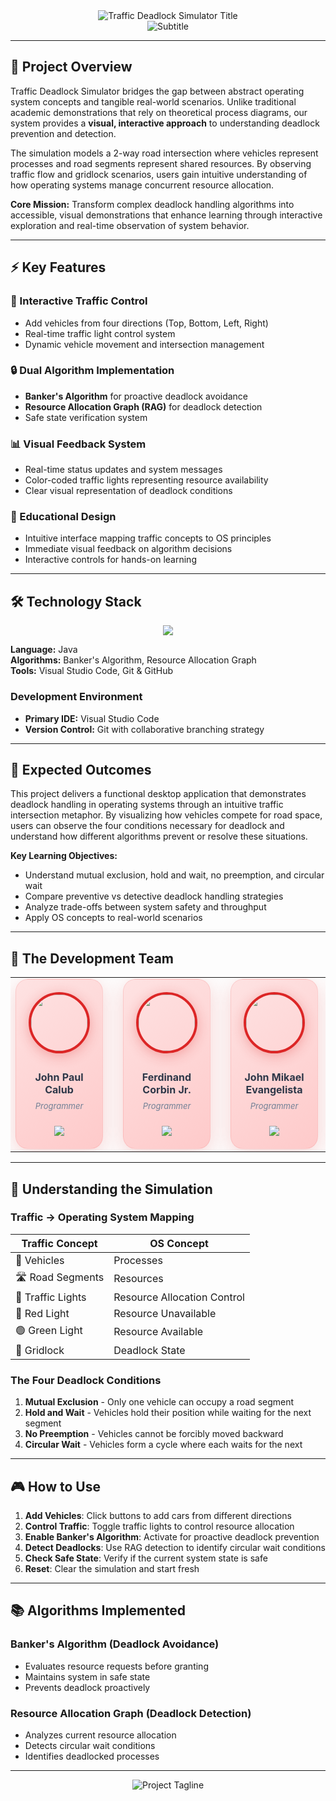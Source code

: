 <div align="center"> 
  <img src="https://readme-typing-svg.herokuapp.com?font=Fira+Code&weight=700&size=40&duration=1&pause=99999&color=DC2626&center=true&vCenter=true&width=800&lines=Traffic+Deadlock+Simulator" alt="Traffic Deadlock Simulator Title" />
</div>

<div align="center"> 
  <img src="https://readme-typing-svg.herokuapp.com?font=Inter&weight=400&size=20&duration=1&pause=99999&color=9FB1D6&center=true&vCenter=true&width=800&lines=Simulation+of+Deadlock+Handling+Algorithms" alt="Subtitle" />
</div>

--- 

## 🎯 Project Overview

Traffic Deadlock Simulator bridges the gap between abstract operating system concepts and tangible real-world scenarios. Unlike traditional academic demonstrations that rely on theoretical process diagrams, our system provides a **visual, interactive approach** to understanding deadlock prevention and detection.

The simulation models a 2-way road intersection where vehicles represent processes and road segments represent shared resources. By observing traffic flow and gridlock scenarios, users gain intuitive understanding of how operating systems manage concurrent resource allocation.

**Core Mission:** Transform complex deadlock handling algorithms into accessible, visual demonstrations that enhance learning through interactive exploration and real-time observation of system behavior.

---

## ⚡ Key Features

### 🚗 Interactive Traffic Control
- Add vehicles from four directions (Top, Bottom, Left, Right)
- Real-time traffic light control system
- Dynamic vehicle movement and intersection management

### 🔒 Dual Algorithm Implementation
- **Banker's Algorithm** for proactive deadlock avoidance
- **Resource Allocation Graph (RAG)** for deadlock detection
- Safe state verification system

### 📊 Visual Feedback System
- Real-time status updates and system messages
- Color-coded traffic lights representing resource availability
- Clear visual representation of deadlock conditions

### 🎨 Educational Design
- Intuitive interface mapping traffic concepts to OS principles
- Immediate visual feedback on algorithm decisions
- Interactive controls for hands-on learning

---

## 🛠️ Technology Stack

<div align="center">
  <img src="https://skillicons.dev/icons?i=java,github,vscode" />
</div>

**Language:** Java  
**Algorithms:** Banker's Algorithm, Resource Allocation Graph  
**Tools:** Visual Studio Code, Git & GitHub

### Development Environment
- **Primary IDE:** Visual Studio Code
- **Version Control:** Git with collaborative branching strategy

---

## 🎯 Expected Outcomes

This project delivers a functional desktop application that demonstrates deadlock handling in operating systems through an intuitive traffic intersection metaphor. By visualizing how vehicles compete for road space, users can observe the four conditions necessary for deadlock and understand how different algorithms prevent or resolve these situations.

**Key Learning Objectives:**
- Understand mutual exclusion, hold and wait, no preemption, and circular wait
- Compare preventive vs detective deadlock handling strategies
- Analyze trade-offs between system safety and throughput
- Apply OS concepts to real-world scenarios

---

## 🚀 The Development Team

<div align="center">

<table>
<tr>
<td align="center" width="160">
<div style="background: linear-gradient(145deg, #fee2e2, #fecaca); padding: 20px; border-radius: 20px; box-shadow: 0 8px 32px rgba(220, 38, 38, 0.2); border: 1px solid rgba(220, 38, 38, 0.1);">
<a href="https://github.com/chocu-u">
<img src="https://avatars.dicebear.com/api/avataaars/johnpaul.svg" width="90" style="border-radius: 50%; border: 4px solid #DC2626; box-shadow: 0 4px 20px rgba(220, 38, 38, 0.3); transition: transform 0.3s ease;"/>
</a>
<br/><br/>
<h3 style="margin: 8px 0; color: #2d3748; font-size: 16px;">John Paul Calub</h3>
<p style="margin: 4px 0; color: #718096; font-style: italic; font-size: 13px;">Programmer</p>
<br/>
<a href="https://github.com/chocu-u">
<img src="https://img.shields.io/badge/GitHub-DC2626?style=for-the-badge&logo=github&logoColor=white&labelColor=991b1b"/>
</a>
</div>
</td>
<td width="20"></td>
<td align="center" width="160">
<div style="background: linear-gradient(145deg, #fee2e2, #fecaca); padding: 20px; border-radius: 20px; box-shadow: 0 8px 32px rgba(220, 38, 38, 0.2); border: 1px solid rgba(220, 38, 38, 0.1);">
<a href="https://github.com/perdsssssss">
<img src="https://avatars.dicebear.com/api/avataaars/ferdinand.svg" width="90" style="border-radius: 50%; border: 4px solid #DC2626; box-shadow: 0 4px 20px rgba(220, 38, 38, 0.3); transition: transform 0.3s ease;"/>
</a>
<br/><br/>
<h3 style="margin: 8px 0; color: #2d3748; font-size: 16px;">Ferdinand Corbin Jr.</h3>
<p style="margin: 4px 0; color: #718096; font-style: italic; font-size: 13px;">Programmer</p>
<br/>
<a href="https://github.com/perdsssssss">
<img src="https://img.shields.io/badge/GitHub-DC2626?style=for-the-badge&logo=github&logoColor=white&labelColor=991b1b"/>
</a>
</div>
</td>
<td width="20"></td>
<td align="center" width="160">
<div style="background: linear-gradient(145deg, #fee2e2, #fecaca); padding: 20px; border-radius: 20px; box-shadow: 0 8px 32px rgba(220, 38, 38, 0.2); border: 1px solid rgba(220, 38, 38, 0.1);">
<a href="https://github.com/Kyojurouu">
<img src="https://avatars.dicebear.com/api/avataaars/johnmikael.svg" width="90" style="border-radius: 50%; border: 4px solid #DC2626; box-shadow: 0 4px 20px rgba(220, 38, 38, 0.3); transition: transform 0.3s ease;"/>
</a>
<br/><br/>
<h3 style="margin: 8px 0; color: #2d3748; font-size: 16px;">John Mikael Evangelista</h3>
<p style="margin: 4px 0; color: #718096; font-style: italic; font-size: 13px;">Programmer</p>
<br/>
<a href="https://github.com/Kyojurouu">
<img src="https://img.shields.io/badge/GitHub-DC2626?style=for-the-badge&logo=github&logoColor=white&labelColor=991b1b"/>
</a>
</div>
</td>
<td width="20"></td>
<td align="center" width="160">
<div style="background: linear-gradient(145deg, #fee2e2, #fecaca); padding: 20px; border-radius: 20px; box-shadow: 0 8px 32px rgba(220, 38, 38, 0.2); border: 1px solid rgba(220, 38, 38, 0.1);">
<a href="https://github.com/Hyakkki">
<img src="https://avatars.dicebear.com/api/avataaars/tristan.svg" width="90" style="border-radius: 50%; border: 4px solid #DC2626; box-shadow: 0 4px 20px rgba(220, 38, 38, 0.3); transition: transform 0.3s ease;"/>
</a>
<br/><br/>
<h3 style="margin: 8px 0; color: #2d3748; font-size: 16px;">Tristan Jay Sevilla</h3>
<p style="margin: 4px 0; color: #718096; font-style: italic; font-size: 13px;">Documenter</p>
<br/>
<a href="https://github.com/Hyakkki">
<img src="https://img.shields.io/badge/GitHub-DC2626?style=for-the-badge&logo=github&logoColor=white&labelColor=991b1b"/>
</a>
</div>
</td>
<td width="20"></td>
<td align="center" width="160">
<div style="background: linear-gradient(145deg, #fee2e2, #fecaca); padding: 20px; border-radius: 20px; box-shadow: 0 8px 32px rgba(220, 38, 38, 0.2); border: 1px solid rgba(220, 38, 38, 0.1);">
<a href="https://github.com/avicsl">
<img src="https://avatars.dicebear.com/api/avataaars/alvhin.svg" width="90" style="border-radius: 50%; border: 4px solid #DC2626; box-shadow: 0 4px 20px rgba(220, 38, 38, 0.3); transition: transform 0.3s ease;"/>
</a>
<br/><br/>
<h3 style="margin: 8px 0; color: #2d3748; font-size: 16px;">Alvhin Solo</h3>
<p style="margin: 4px 0; color: #718096; font-style: italic; font-size: 13px;">Documenter</p>
<br/>
<a href="https://github.com/avicsl">
<img src="https://img.shields.io/badge/GitHub-DC2626?style=for-the-badge&logo=github&logoColor=white&labelColor=991b1b"/>
</a>
</div>
</td>
</tr>
</table>

</div>

---

## 📖 Understanding the Simulation

### Traffic → Operating System Mapping

| Traffic Concept | OS Concept |
|----------------|------------|
| 🚗 Vehicles | Processes |
| 🛣️ Road Segments | Resources |
| 🚦 Traffic Lights | Resource Allocation Control |
| 🔴 Red Light | Resource Unavailable |
| 🟢 Green Light | Resource Available |
| 🚧 Gridlock | Deadlock State |

### The Four Deadlock Conditions

1. **Mutual Exclusion** - Only one vehicle can occupy a road segment
2. **Hold and Wait** - Vehicles hold their position while waiting for the next segment
3. **No Preemption** - Vehicles cannot be forcibly moved backward
4. **Circular Wait** - Vehicles form a cycle where each waits for the next

---

## 🎮 How to Use

1. **Add Vehicles**: Click buttons to add cars from different directions
2. **Control Traffic**: Toggle traffic lights to control resource allocation
3. **Enable Banker's Algorithm**: Activate for proactive deadlock prevention
4. **Detect Deadlocks**: Use RAG detection to identify circular wait conditions
5. **Check Safe State**: Verify if the current system state is safe
6. **Reset**: Clear the simulation and start fresh

---

## 📚 Algorithms Implemented

### Banker's Algorithm (Deadlock Avoidance)
- Evaluates resource requests before granting
- Maintains system in safe state
- Prevents deadlock proactively

### Resource Allocation Graph (Deadlock Detection)
- Analyzes current resource allocation
- Detects circular wait conditions
- Identifies deadlocked processes

---
<div align="center">
  <img src="https://readme-typing-svg.herokuapp.com?font=Fira+Code&weight=600&size=22&duration=1&pause=99999&color=DC2626&center=true&vCenter=true&width=900&lines=Prevention+is+Safer+Than+Detection%2C+But+Both+Keep+Systems+Moving" alt="Project Tagline" />
</div>
